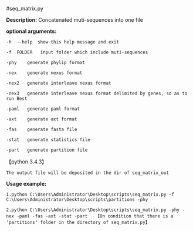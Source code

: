 #seq_matrix.py

**Description:** Concatenated muti-sequences into one file

**optional arguments:**

	-h	--help  show this help message and exit
	
	-f	FOLDER   input folder which include muti-sequences
	
	-phy	generate phylip format
	
	-nex	generate nexus format
	
	-nex2   generate interleave nexus format
	
	-nex3   generate interleave nexus format delimited by genes, so as to run Best
	
	-paml	generate paml format
	
	-axt	generate axt format
	
	-fas	generate fasta file
	
	-stat	generate statistics file
	
	-part	generate partition file

【python 3.4.3】

`The output file will be deposited in the dir of seq_matrix_out`

**Usage example:**

	1.python C:\Users\Administrator\Desktop\scripts\seq_matrix.py -f C:\Users\Administrator\Desktop\scripts\partitions -phy

	2.python C:\Users\Administrator\Desktop\scripts\seq_matrix.py -phy -nex -paml -fas -axt -stat -part   【On condition that there is a 'partitions' folder in the directory of seq_matrix.py】

